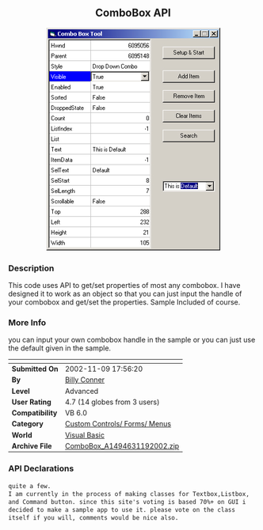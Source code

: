 ﻿<div align="center">

## ComboBox API

<img src="PIC20021191921516453.jpg">
</div>

### Description

This code uses API to get/set properties of most any combobox. I have designed it to work as an object so that you can just input the handle of your combobox and get/set the properties. Sample Included of course.
 
### More Info
 
you can input your own combobox handle in the sample or you can just use the default given in the sample.


<span>             |<span>
---                |---
**Submitted On**   |2002-11-09 17:56:20
**By**             |[Billy Conner](https://github.com/Planet-Source-Code/PSCIndex/blob/master/ByAuthor/billy-conner.md)
**Level**          |Advanced
**User Rating**    |4.7 (14 globes from 3 users)
**Compatibility**  |VB 6\.0
**Category**       |[Custom Controls/ Forms/  Menus](https://github.com/Planet-Source-Code/PSCIndex/blob/master/ByCategory/custom-controls-forms-menus__1-4.md)
**World**          |[Visual Basic](https://github.com/Planet-Source-Code/PSCIndex/blob/master/ByWorld/visual-basic.md)
**Archive File**   |[ComboBox\_A1494631192002\.zip](https://github.com/Planet-Source-Code/billy-conner-combobox-api__1-40572/archive/master.zip)

### API Declarations

```
quite a few.
I am currently in the process of making classes for Textbox,Listbox, and Command button. since this site's voting is based 70%+ on GUI i decided to make a sample app to use it. please vote on the class itself if you will, comments would be nice also.
```





